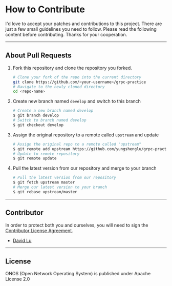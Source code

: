 # How to Contribute

I'd love to accept your patches and contributions to this project. There are just a few small guidelines you need to follow. Please read the following content before contributing. Thanks for your cooperation.

---
## About Pull Requests

1. Fork this repository and clone the repository you forked.
    ```bash
    # Clone your fork of the repo into the current directory
    git clone https://github.com/<your-username>/grpc-practice
    # Navigate to the newly cloned directory
    cd <repo-name>
    ```
2. Create new branch named `develop` and switch to this branch
    ```bash
    # Create a new branch named develop
    $ git branch develop
    # Switch to branch named develop
    $ git checkout develop
    ```
3. Assign the original repository to a remote called `upstream` and update
    ```bash
    # Assign the original repo to a remote called "upstream"
    $ git remote add upstream https://github.com/yungshenglu/grpc-practice
    # Update to remote repository
    $ git remote update
    ```
4. Pull the latest version from our repository and merge to your branch
    ```bash
    # Pull the latest version from our repository
    $ git fetch upstream master
    # Merge our latest version to your branch
    $ git rebase upstream/master
    ```

---
## Contributor

In order to protect both you and ourselves, you will need to sign the [Contributor License Agreement](https://identity.linuxfoundation.org/projects/cncf).

* [David Lu](https://github.com/yungshenglu)

---
## License

ONOS (Open Network Operating System) is published under Apache License 2.0